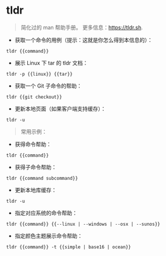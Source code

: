 # tldr

> 简化过的 man 帮助手册。
> 更多信息：<https://tldr.sh>.

- 获取一个命令的用例（提示：这就是你怎么得到本信息的）：

`tldr {{command}}`

- 展示 Linux 下 tar 的 tldr 文档：

`tldr -p {{linux}} {{tar}}`

- 获取一个 Git 子命令的帮助：

`tldr {{git checkout}}`

- 更新本地页面（如果客户端支持缓存）：

`tldr -u`

> 常用示例：

- 获得命令帮助：

`tldr {{command}}`

- 获得子命令帮助：

`tldr {{command subcommand}}`

- 更新本地库缓存：

`tldr -u`

- 指定对应系统的命令帮助：

`tldr {{command}} {{--linux | --windows | --osx | --sunos}}`

- 指定颜色主题展示命令帮助：

`tldr {{command}} -t {{simple | base16 | ocean}}`
